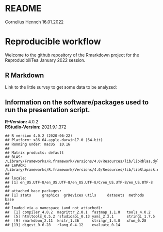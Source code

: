 README
================
Cornelius Hennch
16.01.2022

# Reproducible workflow

Welcome to the github repository of the Rmarkdown project for the
ReproducibiliTea January 2022 session.

## R Markdown

Link to the little survey to get some data to be analyzed:

## Information on the software/packages used to run the presentation script.

**R-Version:** 4.0.2  
**RStudio-Version:** 2021.9.1.372

    ## R version 4.0.2 (2020-06-22)
    ## Platform: x86_64-apple-darwin17.0 (64-bit)
    ## Running under: macOS  10.16
    ## 
    ## Matrix products: default
    ## BLAS:   /Library/Frameworks/R.framework/Versions/4.0/Resources/lib/libRblas.dylib
    ## LAPACK: /Library/Frameworks/R.framework/Versions/4.0/Resources/lib/libRlapack.dylib
    ## 
    ## locale:
    ## [1] en_US.UTF-8/en_US.UTF-8/en_US.UTF-8/C/en_US.UTF-8/en_US.UTF-8
    ## 
    ## attached base packages:
    ## [1] stats     graphics  grDevices utils     datasets  methods   base     
    ## 
    ## loaded via a namespace (and not attached):
    ##  [1] compiler_4.0.2  magrittr_2.0.1  fastmap_1.1.0   tools_4.0.2    
    ##  [5] htmltools_0.5.2 rstudioapi_0.13 yaml_2.2.1      stringi_1.7.5  
    ##  [9] rmarkdown_2.11  knitr_1.36      stringr_1.4.0   xfun_0.28      
    ## [13] digest_0.6.28   rlang_0.4.12    evaluate_0.14

